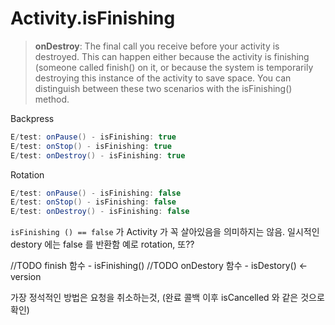 
# Activity.isFinishing
  
  
> **onDestroy**: The final call you receive before your activity is destroyed. This can happen either because the activity is finishing (someone called finish() on it, or because the system is temporarily destroying this instance of the activity to save space. You can distinguish between these two scenarios with the isFinishing() method.
  
Backpress
```java
E/test: onPause() - isFinishing: true
E/test: onStop() - isFinishing: true
E/test: onDestroy() - isFinishing: true
```
  
Rotation
```java
E/test: onPause() - isFinishing: false
E/test: onStop() - isFinishing: false
E/test: onDestroy() - isFinishing: false
```
  
`isFinishing () == false` 가 Activity 가 꼭 살아있음을 의미하지는 않음.
일시적인 destory 에는 false 를 반환함 예로 rotation, 또??


//TODO finish 함수 - isFinishing()
//TODO onDestory 함수 - isDestory() <- version






가장 정석적인 방법은 요청을 취소하는것, 
(완료 콜백 이후 isCancelled 와 같은 것으로 확인)
<!--stackedit_data:
eyJoaXN0b3J5IjpbLTg0OTQxNjUwNyw2MTg2NzkyLC00MzQ0MD
MwNTVdfQ==
-->